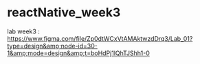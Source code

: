 # reactNative_week3
lab week3 :  https://www.figma.com/file/Zp0dtWCxVtAMAktwzdDrq3/Lab_01?type=design&amp;node-id=30-1&amp;mode=design&amp;t=boHdPj1lQhTJShh1-0
